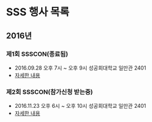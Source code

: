# SSS 행사 목록

## 2016년

### 제1회 SSSCON(종료됨)
 - 2016.09.28 오후 7시 ~ 오후 9시 성공회대학교 일만관 2401
 - [자세한 내용](ssscon1st.md)

### 제2회 SSSCON(참가신청 받는중)
 - 2016.11.23 오후 6시 ~ 오후 10시 성공회대학교 일만관 2401
 - [자세한 내용](ssscon2nd.md)
